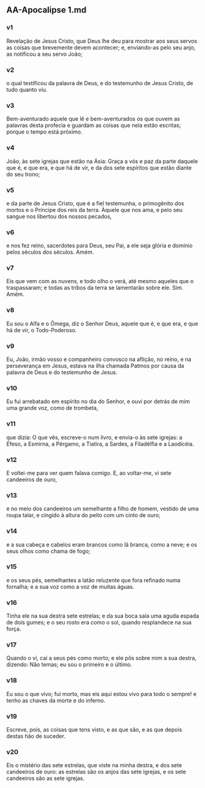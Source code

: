 ## AA-Apocalipse 1.md
### v1
 Revelação de Jesus Cristo, que Deus lhe deu para mostrar aos seus servos as coisas que brevemente devem acontecer; e, enviando-as pelo seu anjo, as notificou a seu servo João;
### v2
 o qual testificou da palavra de Deus, e do testemunho de Jesus Cristo, de tudo quanto viu.
### v3
 Bem-aventurado aquele que lê e bem-aventurados os que ouvem as palavras desta profecia e guardam as coisas que nela estão escritas; porque o tempo está próximo.
### v4
 João, às sete igrejas que estão na Ásia: Graça a vós e paz da parte daquele que é, e que era, e que há de vir, e da dos sete espíritos que estão diante do seu trono;
### v5
 e da parte de Jesus Cristo, que é a fiel testemunha, o primogênito dos mortos e o Príncipe dos reis da terra. Àquele que nos ama, e pelo seu sangue nos libertou dos nossos pecados,
### v6
 e nos fez reino, sacerdotes para Deus, seu Pai, a ele seja glória e domínio pelos séculos dos séculos. Amém.
### v7
 Eis que vem com as nuvens, e todo olho o verá, até mesmo aqueles que o traspassaram; e todas as tribos da terra se lamentarão sobre ele. Sim. Amém.
### v8
 Eu sou o Alfa e o Ômega, diz o Senhor Deus, aquele que é, e que era, e que há de vir, o Todo-Poderoso.
### v9
 Eu, João, irmão vosso e companheiro convosco na aflição, no reino, e na perseverança em Jesus, estava na ilha chamada Patmos por causa da palavra de Deus e do testemunho de Jesus.
### v10
 Eu fui arrebatado em espírito no dia do Senhor, e ouvi por detrás de mim uma grande voz, como de trombeta,
### v11
 que dizia: O que vês, escreve-o num livro, e envia-o às sete igrejas: a Éfeso, a Esmirna, a Pérgamo, a Tiatira, a Sardes, a Filadélfia e a Laodicéia.
### v12
 E voltei-me para ver quem falava comigo. E, ao voltar-me, vi sete candeeiros de ouro,
### v13
 e no meio dos candeeiros um semelhante a filho de homem, vestido de uma roupa talar, e cingido à altura do peito com um cinto de ouro;
### v14
 e a sua cabeça e cabelos eram brancos como lã branca, como a neve; e os seus olhos como chama de fogo;
### v15
 e os seus pés, semelhantes a latão reluzente que fora refinado numa fornalha; e a sua voz como a voz de muitas águas.
### v16
 Tinha ele na sua destra sete estrelas; e da sua boca saía uma aguda espada de dois gumes; e o seu rosto era como o sol, quando resplandece na sua força.
### v17
 Quando o vi, caí a seus pés como morto; e ele pôs sobre mim a sua destra, dizendo: Não temas; eu sou o primeiro e o último.
### v18
 Eu sou o que vivo; fui morto, mas eis aqui estou vivo para todo o sempre! e tenho as chaves da morte e do inferno.
### v19
 Escreve, pois, as coisas que tens visto, e as que são, e as que depois destas hão de suceder.
### v20
 Eis o mistério das sete estrelas, que viste na minha destra, e dos sete candeeiros de ouro: as estrelas são os anjos das sete igrejas, e os sete candeeiros são as sete igrejas.
